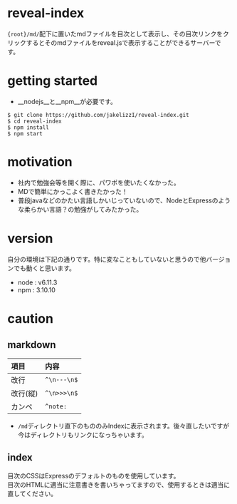 # reveal-index

`{root}/md/`配下に置いたmdファイルを目次として表示し、その目次リンクをクリックするとそのmdファイルをreveal.jsで表示することができるサーバーです。

# getting started

* __nodejs__と__npm__が必要です。

```shell
$ git clone https://github.com/jakelizzI/reveal-index.git
$ cd reveal-index
$ npm install
$ npm start
```

# motivation

* 社内で勉強会等を開く際に、パワポを使いたくなかった。
* MDで簡単にかっこよく書きたかった！
* 普段javaなどのかたい言語しかいじっていないので、NodeとExpressのような柔らかい言語？の勉強がしてみたかった。  

# version

自分の環境は下記の通りです。特に変なこともしていないと思うので他バージョンでも動くと思います。

* node : v6.11.3
* npm : 3.10.10

# caution

## markdown

|項目|内容|
|:-|:-|
|改行|`^\n---\n$`|
|改行(縦)|`^\n>>>\n$`|
|カンペ|`^note:`|

* `/md`ディレクトリ直下のもののみIndexに表示されます。後々直したいですが今はディレクトリもリンクになっちゃいます。

## index

目次のCSSはExpressのデフォルトのものを使用しています。  
目次のHTMLに適当に注意書きを書いちゃってますので、使用するときは適当に直してください。
